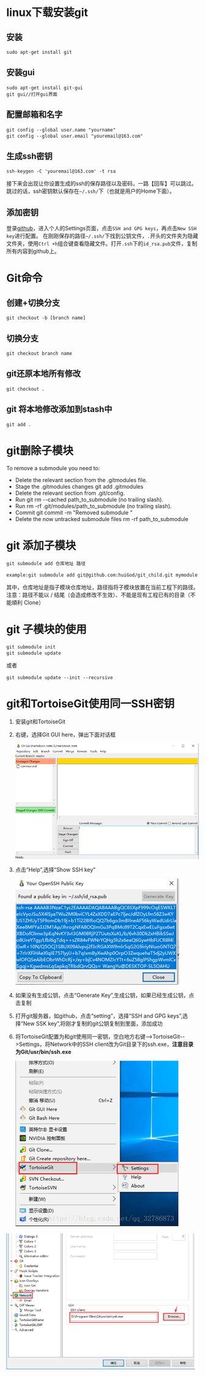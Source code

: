 

# linux下载安装git

## 安装

```
sudo apt-get install git
```

## 安装gui

```
sudo apt-get install git-gui
git gui//打开gui界面
```



## 配置邮箱和名字

```
git config --global user.name "yourname"
git config --global user.email "youremail@163.com"
```

## **生成ssh密钥**

```
ssh-keygen -C 'youremail@163.com' -t rsa
```

接下来会出现让你设置生成的ssh的保存路径以及密码，一路【回车】可以跳过。跳过的话，ssh密钥默认保存在`~/.ssh/`下（也就是用户的Home下面）。

## 添加密钥

登录[github](https://link.jianshu.com?t=https%3A%2F%2Fgithub.com)，进入个人的Settings页面，点击`SSH and GPG keys`，再点击`New SSH key`进行配置。
 在刚刚保存的路径`~/.ssh/`下找到公钥文件，`.`开头的文件夹为隐藏文件夹，使用`Ctrl +h`组合键查看隐藏文件。打开`.ssh`下的`id_rsa.pub`文件，复制所有内容到github上。



# Git命令

## 创建+切换分支

```
git checkout -b [branch name]
```

## 切换分支

```
git checkout branch name
```

## git还原本地所有修改

```
git checkout . 
```

## git 将本地修改添加到stash中

```
git add .
```

# git删除子模块

To remove a submodule you need to:

- Delete the relevant section from the .gitmodules file.
- Stage the .gitmodules changes git add .gitmodules
- Delete the relevant section from .git/config.
- Run git rm --cached path_to_submodule (no trailing slash).
- Run rm -rf .git/modules/path_to_submodule (no trailing slash).
- Commit git commit -m "Removed submodule "
- Delete the now untracked submodule files rm -rf path_to_submodule



# git 添加子模块

```
git submodule add 仓库地址 路径
```

```
example:git submodule add git@github.com:huiGod/git_child.git mymodule
```



其中，仓库地址是指子模块仓库地址，路径指将子模块放置在当前工程下的路径。 
注意：路径不能以 / 结尾（会造成修改不生效）、不能是现有工程已有的目录（不能順利 Clone）

# git 子模块的使用

```
git submodule init
git submodule update
```

或者

```
git submodule update --init --recursive
```



# git和TortoiseGit使用同一SSH密钥

 

1. 安装git和TortoiseGit

2. 右键，选择Git GUI here，弹出下面对话框

   ![image-20200309222830090](images/image-20200309222830090.png)

3. 点击“Help”,选择“Show SSH key”

   ![image-20200309222945192](images/image-20200309222945192.png)

4. 如果没有生成公钥，点击“Generate Key”,生成公钥，如果已经生成公钥，点击复制

5. 打开git服务器，如github，点击“setting”，选择“SSH and GPG keys”,选择“New SSK key”,将刚才复制的git公钥复制到里面，添加成功

6. 将TortoiseGit配置为和git使用同一密钥，空白地方右键-->TortoiseGit-->Settings，将Network中的SSH client改为Git目录下的ssh.exe，**注意目录为Git/usr/bin/ssh.exe**

   ![image-20200309223614512](images/image-20200309223614512.png)

![image-20200309223651952](images/image-20200309223651952.png)




